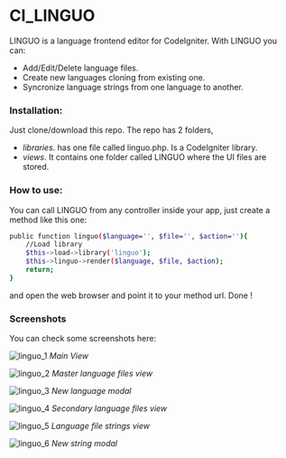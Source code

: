 # CI_LINGUO

LINGUO is a language frontend editor for CodeIgniter. With LINGUO you can:

  - Add/Edit/Delete language files.
  - Create new languages cloning from existing one.
  - Syncronize language strings from one language to another.

### Installation:

Just clone/download this repo. The repo has 2 folders, 

* _libraries_. has one file called linguo.php. Is a CodeIgniter library.
* _views_. It contains one folder called LINGUO where the UI files are stored.

### How to use:

You can call LINGUO from any controller inside your app, just create a method like this one:

```sh
public function linguo($language='', $file='', $action=''){
    //Load library
    $this->load->library('linguo');
    $this->linguo->render($language, $file, $action);
    return;
}
```

and open the web browser and point it to your method url. Done !

### Screenshots

You can check some screenshots here:

![linguo_1](https://cloud.githubusercontent.com/assets/1169328/19765958/83fee0fe-9c4b-11e6-889e-3c5139cb88b8.JPG)
_Main View_

![linguo_2](https://cloud.githubusercontent.com/assets/1169328/19765960/84003670-9c4b-11e6-972a-2f8170545008.JPG)
_Master language files view_

![linguo_3](https://cloud.githubusercontent.com/assets/1169328/19765961/8402ace8-9c4b-11e6-86c9-2d5dbe63ab62.JPG)
_New language modal_

![linguo_4](https://cloud.githubusercontent.com/assets/1169328/19765956/83fcebaa-9c4b-11e6-8f0d-f00d24e97ee6.JPG)
_Secondary language files view_

![linguo_5](https://cloud.githubusercontent.com/assets/1169328/19765957/83feb872-9c4b-11e6-884a-42b945db1972.JPG)
_Language file strings view_

![linguo_6](https://cloud.githubusercontent.com/assets/1169328/19765959/840004e8-9c4b-11e6-915a-5fd52c1f78c6.JPG)
_New string modal_
